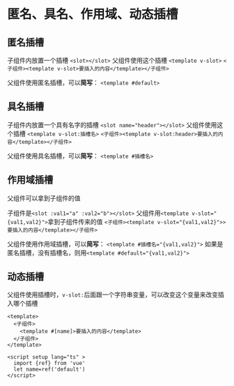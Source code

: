 # 匿名、具名、作用域、动态插槽

## 匿名插槽

子组件内放置一个插槽
`<slot></slot>`
父组件使用这个插槽
`<template v-slot>`
`<子组件><template v-slot>要插入的内容</template></子组件>`

父组件使用匿名插槽，可以**简写**：
`<template #default>`

## 具名插槽

子组件内放置一个具有名字的插槽
`<slot name="header"></slot>`
父组件使用这个插槽
`<template v-slot:插槽名>`
`<子组件><template v-slot:header>要插入的内容</template></子组件>`

父组件使用具名插槽，可以**简写**：
`<template #插槽名>`

## 作用域插槽

父组件可以拿到子组件的值

子组件是`<slot :val1="a" :val2="b"></slot>`
父组件用`<template v-slot="{val1,val2}">`拿到子组件传来的值
`<子组件><template v-slot="{val1,val2}">>要插入的内容</template></子组件>`

父组件使用作用域插槽，可以**简写**：
`<template #插槽名="{val1,val2}">` 如果是匿名插槽，没有插槽名，则用`<template #default="{val1,val2}">`

## 动态插槽

父组件使用插槽时，`v-slot:`后面跟一个字符串变量，可以改变这个变量来改变插入哪个插槽

```vue
<template>
  <子组件>
    <template #[name]>要插入的内容</template>
  </子组件>
</template>

<script setup lang="ts" >
  import {ref} from 'vue'
  let name=ref('default')
</script>
```
